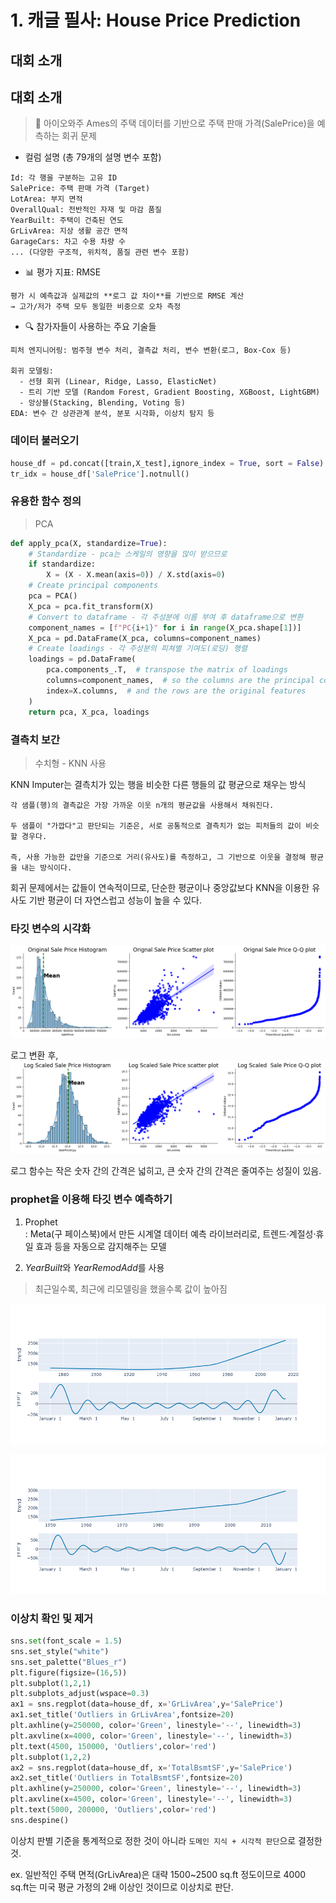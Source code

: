 # 1. 캐글 필사: House Price Prediction

## 대회 소개

## 대회 소개
> 🏡 아이오와주 Ames의 주택 데이터를 기반으로 주택 판매 가격(SalePrice)을 예측하는 회귀 문제

* 컬럼 설명 (총 79개의 설명 변수 포함)
```
Id: 각 행을 구분하는 고유 ID  
SalePrice: 주택 판매 가격 (Target)  
LotArea: 부지 면적  
OverallQual: 전반적인 자재 및 마감 품질  
YearBuilt: 주택이 건축된 연도  
GrLivArea: 지상 생활 공간 면적  
GarageCars: 차고 수용 차량 수  
... (다양한 구조적, 위치적, 품질 관련 변수 포함)
```

* 📊 평가 지표: RMSE
```
평가 시 예측값과 실제값의 **로그 값 차이**를 기반으로 RMSE 계산
→ 고가/저가 주택 모두 동일한 비중으로 오차 측정
```

* 🔍 참가자들이 사용하는 주요 기술들
```
피처 엔지니어링: 범주형 변수 처리, 결측값 처리, 변수 변환(로그, Box-Cox 등)

회귀 모델링:  
  - 선형 회귀 (Linear, Ridge, Lasso, ElasticNet)  
  - 트리 기반 모델 (Random Forest, Gradient Boosting, XGBoost, LightGBM)  
  - 앙상블(Stacking, Blending, Voting 등)  
EDA: 변수 간 상관관계 분석, 분포 시각화, 이상치 탐지 등  
```

### 데이터 불러오기
```python
house_df = pd.concat([train,X_test],ignore_index = True, sort = False) # train과 test 데이터를 합침
tr_idx = house_df['SalePrice'].notnull()
```

### 유용한 함수 정의
> PCA

```python
def apply_pca(X, standardize=True):
    # Standardize - pca는 스케일의 영향을 많이 받으므로
    if standardize:
        X = (X - X.mean(axis=0)) / X.std(axis=0)
    # Create principal components
    pca = PCA()
    X_pca = pca.fit_transform(X)
    # Convert to dataframe - 각 주성분에 이름 부여 후 dataframe으로 변환
    component_names = [f"PC{i+1}" for i in range(X_pca.shape[1])]
    X_pca = pd.DataFrame(X_pca, columns=component_names)
    # Create loadings - 각 주성분의 피쳐별 기여도(로딩) 행렬
    loadings = pd.DataFrame(
        pca.components_.T,  # transpose the matrix of loadings
        columns=component_names,  # so the columns are the principal components
        index=X.columns,  # and the rows are the original features
    )
    return pca, X_pca, loadings
```

### 결측치 보간
> 수치형 - KNN 사용

KNN Imputer는 결측치가 있는 행을 비슷한 다른 행들의 값 평균으로 채우는 방식
```
각 샘플(행)의 결측값은 가장 가까운 이웃 n개의 평균값을 사용해서 채워진다.

두 샘플이 "가깝다"고 판단되는 기준은, 서로 공통적으로 결측치가 없는 피처들의 값이 비슷할 경우다.

즉, 사용 가능한 값만을 기준으로 거리(유사도)를 측정하고, 그 기반으로 이웃을 결정해 평균을 내는 방식이다.
```

회귀 문제에서는 값들이 연속적이므로, 단순한 평균이나 중앙값보다 KNN을 이용한 유사도 기반 평균이 더 자연스럽고 성능이 높을 수 있다.

### 타깃 변수의 시각화
![alt text](/kaggle_study/image/image37.png)

로그 변환 후,   
![alt text](/kaggle_study/image/image38.png)

로그 함수는 작은 숫자 간의 간격은 넓히고, 큰 숫자 간의 간격은 줄여주는 성질이 있음.

### prophet을 이용해 타깃 변수 예측하기
1. Prophet   
: Meta(구 페이스북)에서 만든 시계열 데이터 예측 라이브러리로, 트렌드·계절성·휴일 효과 등을 자동으로 감지해주는 모델   

2. *YearBuilt*와 *YearRemodAdd*를 사용
> 최근일수록, 최근에 리모델링을 했을수록 값이 높아짐

![alt text](/kaggle_study/image/image39.png)

![alt text](/kaggle_study/image/image40.png)

### 이상치 확인 및 제거
```python
sns.set(font_scale = 1.5)
sns.set_style("white")
sns.set_palette("Blues_r")
plt.figure(figsize=(16,5))
plt.subplot(1,2,1)
plt.subplots_adjust(wspace=0.3)
ax1 = sns.regplot(data=house_df, x='GrLivArea',y='SalePrice')
ax1.set_title('Outliers in GrLivArea',fontsize=20)
plt.axhline(y=250000, color='Green', linestyle='--', linewidth=3)
plt.axvline(x=4000, color='Green', linestyle='--', linewidth=3)
plt.text(4500, 150000, 'Outliers',color='red')
plt.subplot(1,2,2)
ax2 = sns.regplot(data=house_df, x='TotalBsmtSF',y='SalePrice')
ax2.set_title('Outliers in TotalBsmtSF',fontsize=20)
plt.axhline(y=250000, color='Green', linestyle='--', linewidth=3)
plt.axvline(x=4500, color='Green', linestyle='--', linewidth=3)
plt.text(5000, 200000, 'Outliers',color='red')
sns.despine()
```

이상치 판별 기준을 통계적으로 정한 것이 아니라 `도메인 지식 + 시각적 판단`으로 결정한 것.

ex. 일반적인 주택 면적(GrLivArea)은 대략 1500~2500 sq.ft 정도이므로 4000 sq.ft는 미국 평균 가정의 2배 이상인 것이므로 이상치로 판단.